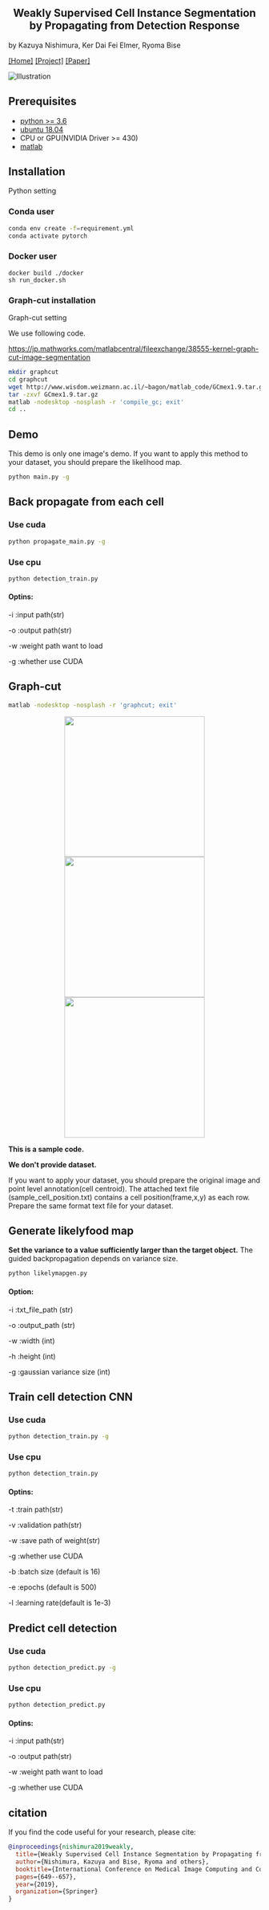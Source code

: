 <h2 align="center">Weakly Supervised Cell Instance Segmentation<br>by Propagating from Detection Response</h2>

by Kazuya Nishimura, Ker Dai Fei Elmer, Ryoma Bise

[[Home]](http://human.ait.kyushu-u.ac.jp/~bise/researches-bise-CIA-en.html) [[Project]](https://naivete5656.github.io/WSISPDR/) [[Paper]](https://arxiv.org/abs/1911.13077) 
<!-- [[Paper]](https://arxiv.org/pdf/1804.00880)  -->
<!-- [[Supp]](http://yzhou.work/PRM/Supplementary.pdf)  -->
<!-- [[Poster]](http://yzhou.work/PRM/Poster.pdf)  -->
<!-- [[Presentation]](https://www.youtube.com/embed/lNqXyJliVSo?start=4615&end=4850&autoplay=1&controls=0) -->

![Illustration](./image/proposed_method_overview.png)



## Prerequisites
- [python >= 3.6](https://www.python.org)
- [ubuntu 18.04](https://ubuntu.com/)
- CPU or GPU(NVIDIA Driver >= 430)
- [matlab](https://jp.mathworks.com/products/matlab.html)

## Installation

Python setting
### Conda user
```bash
conda env create -f=requirement.yml
conda activate pytorch
```

### Docker user
```besh
docker build ./docker
sh run_docker.sh
```
### Graph-cut installation
Graph-cut setting

We use following code.

https://jp.mathworks.com/matlabcentral/fileexchange/38555-kernel-graph-cut-image-segmentation


```bash
mkdir graphcut 
cd graphcut
wget http://www.wisdom.weizmann.ac.il/~bagon/matlab_code/GCmex1.9.tar.gz
tar -zxvf GCmex1.9.tar.gz
matlab -nodesktop -nosplash -r 'compile_gc; exit'
cd ..
```


## Demo
This demo is only one image's demo.
If you want to apply this method to your dataset, you should prepare the likelihood map.
```bash
python main.py -g
```

## Back propagate from each cell
### Use cuda
```bash
python propagate_main.py -g
```
### Use cpu
```bash
python detection_train.py 
```
#### Optins:
-i :input path(str)

-o :output path(str)

-w :weight path want to load

-g :whether use CUDA

## Graph-cut
```bash
matlab -nodesktop -nosplash -r 'graphcut; exit'
```

<div style="color:#0000FF" align="center">
 <img src="./image/test/ori/00000.png" width="280"/> <img src="./image/test/gt/00000.png" width="280"/><img src="./output/seg/result_bp/00000segbp.png" width="280"/>
</div>

**This is a sample code.**

**We don't provide dataset.**

If you want to apply your dataset, you should prepare the original image and point level annotation(cell centroid).
The attached text file (sample_cell_position.txt) contains a cell position(frame,x,y) as each row.
Prepare the same format text file for your dataset.



## Generate likelyfood map

**Set the variance to a value sufficiently larger than the target object.**
The guided backpropagation depends on variance size.

```bash
python likelymapgen.py 
```

#### Option:
-i :txt_file_path (str)

-o :output_path  (str)

-w :width (int)

-h :height (int)

-g :gaussian variance size (int)


## Train cell detection CNN
### Use cuda
```bash
python detection_train.py -g
```
### Use cpu
```bash
python detection_train.py 
```
#### Optins:
-t :train path(str)

-v :validation path(str)

-w :save path of weight(str)

-g :whether use CUDA

-b :batch size (default is 16)

-e :epochs (default is 500)

-l :learning rate(default is 1e-3)

## Predict cell detection
### Use cuda
```bash
python detection_predict.py -g
```
### Use cpu
```bash
python detection_predict.py 
```
#### Optins:
-i :input path(str) 

-o :output path(str)

-w :weight path want to load

-g :whether use CUDA

## citation

If you find the code useful for your research, please cite:
```bibtex
@inproceedings{nishimura2019weakly,
  title={Weakly Supervised Cell Instance Segmentation by Propagating from Detection Response},
  author={Nishimura, Kazuya and Bise, Ryoma and others},
  booktitle={International Conference on Medical Image Computing and Computer-Assisted Intervention},
  pages={649--657},
  year={2019},
  organization={Springer}
}
```
